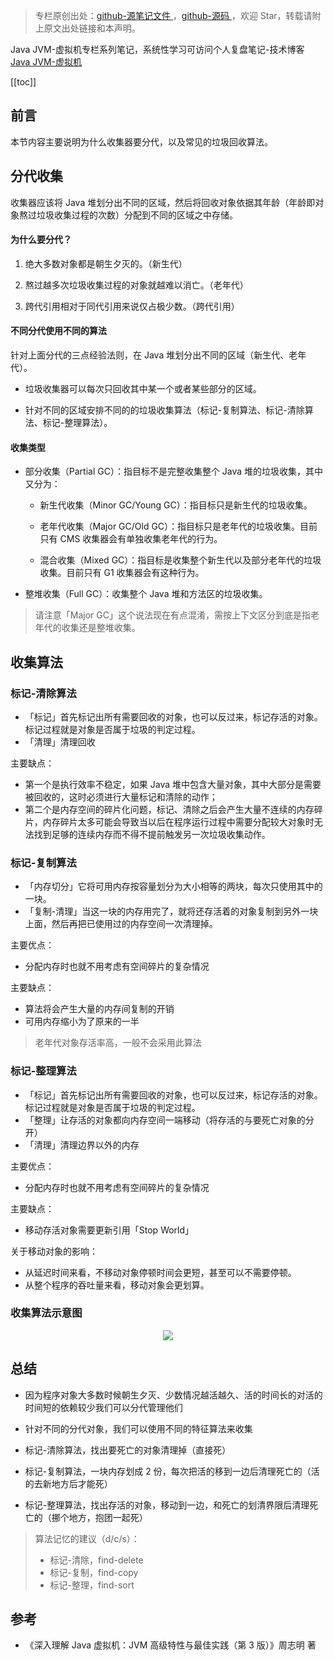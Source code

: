 > 专栏原创出处：[github-源笔记文件 ](https://github.com/GourdErwa/review-notes/tree/master/language/java-jvm) ，[github-源码 ](https://github.com/GourdErwa/java-advanced/tree/master/java-jvm)，欢迎 Star，转载请附上原文出处链接和本声明。

Java JVM-虚拟机专栏系列笔记，系统性学习可访问个人复盘笔记-技术博客 [Java JVM-虚拟机 ](https://review-notes.top/language/java-jvm/)

[[toc]]
## 前言
本节内容主要说明为什么收集器要分代，以及常见的垃圾回收算法。

## 分代收集
收集器应该将 Java 堆划分出不同的区域，然后将回收对象依据其年龄（年龄即对象熬过垃圾收集过程的次数）分配到不同的区域之中存储。

#### 为什么要分代？
1. 绝大多数对象都是朝生夕灭的。（新生代）

2. 熬过越多次垃圾收集过程的对象就越难以消亡。（老年代）

3. 跨代引用相对于同代引用来说仅占极少数。（跨代引用）

#### 不同分代使用不同的算法
针对上面分代的三点经验法则，在 Java 堆划分出不同的区域（新生代、老年代）。
- 垃圾收集器可以每次只回收其中某一个或者某些部分的区域。

- 针对不同的区域安排不同的的垃圾收集算法（标记-复制算法、标记-清除算法、标记-整理算法）。

#### 收集类型
- 部分收集（Partial GC）：指目标不是完整收集整个 Java 堆的垃圾收集，其中又分为：
    - 新生代收集（Minor GC/Young GC）：指目标只是新生代的垃圾收集。

    - 老年代收集（Major GC/Old GC）：指目标只是老年代的垃圾收集。目前只有 CMS 收集器会有单独收集老年代的行为。

    - 混合收集（Mixed GC）：指目标是收集整个新生代以及部分老年代的垃圾收集。目前只有 G1 收集器会有这种行为。

- 整堆收集（Full GC）：收集整个 Java 堆和方法区的垃圾收集。

> 请注意「Major GC」这个说法现在有点混淆，需按上下文区分到底是指老年代的收集还是整堆收集。
## 收集算法
### 标记-清除算法
- 「标记」首先标记出所有需要回收的对象，也可以反过来，标记存活的对象。标记过程就是对象是否属于垃圾的判定过程。
- 「清理」清理回收

主要缺点：
- 第一个是执行效率不稳定，如果 Java 堆中包含大量对象，其中大部分是需要被回收的，这时必须进行大量标记和清除的动作；
- 第二个是内存空间的碎片化问题，标记、清除之后会产生大量不连续的内存碎片，内存碎片太多可能会导致当以后在程序运行过程中需要分配较大对象时无法找到足够的连续内存而不得不提前触发另一次垃圾收集动作。

### 标记-复制算法
- 「内存切分」它将可用内存按容量划分为大小相等的两块，每次只使用其中的一块。
- 「复制-清理」当这一块的内存用完了，就将还存活着的对象复制到另外一块上面，然后再把已使用过的内存空间一次清理掉。

主要优点：
- 分配内存时也就不用考虑有空间碎片的复杂情况

主要缺点：
- 算法将会产生大量的内存间复制的开销
- 可用内存缩小为了原来的一半

> 老年代对象存活率高，一般不会采用此算法

### 标记-整理算法
- 「标记」首先标记出所有需要回收的对象，也可以反过来，标记存活的对象。标记过程就是对象是否属于垃圾的判定过程。
- 「整理」让存活的对象都向内存空间一端移动（将存活的与要死亡对象的分开）
- 「清理」清理边界以外的内存

主要优点：
- 分配内存时也就不用考虑有空间碎片的复杂情况

主要缺点：
- 移动存活对象需要更新引用「Stop World」

关于移动对象的影响：
- 从延迟时间来看，不移动对象停顿时间会更短，甚至可以不需要停顿。
- 从整个程序的吞吐量来看，移动对象会更划算。

### 收集算法示意图

<div align="center">
    <img src="https://blog-review-notes.oss-cn-beijing.aliyuncs.com/language/java-jvm/_images/垃圾收集算法.png">
</div>

## 总结
- 因为程序对象大多数时候朝生夕灭、少数情况越活越久、活的时间长的对活的时间短的依赖较少我们可以分代管理他们

- 针对不同的分代对象，我们可以使用不同的特征算法来收集

- 标记-清除算法，找出要死亡的对象清理掉（直接死）

- 标记-复制算法，一块内存划成 2 份，每次把活的移到一边后清理死亡的（活的去新地方后才能死）

- 标记-整理算法，找出存活的对象，移动到一边，和死亡的划清界限后清理死亡的（挪个地方，抱团一起死）

> 算法记忆的建议（d/c/s）：
>- 标记-清除，find-delete
>- 标记-复制，find-copy
>- 标记-整理，find-sort

## 参考
- 《深入理解 Java 虚拟机：JVM 高级特性与最佳实践（第 3 版）》周志明 著